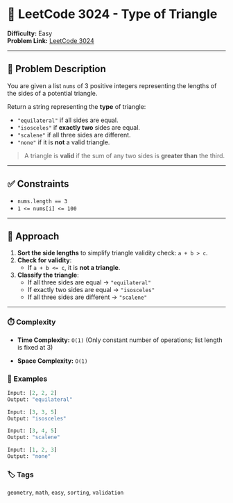 # 🔺 LeetCode 3024 - Type of Triangle

**Difficulty:** Easy  
**Problem Link:** [LeetCode 3024](https://leetcode.com/problems/type-of-triangle)

---

## 📘 Problem Description

You are given a list `nums` of 3 positive integers representing the lengths of the sides of a potential triangle.

Return a string representing the **type** of triangle:
- `"equilateral"` if all sides are equal.
- `"isosceles"` if **exactly two** sides are equal.
- `"scalene"` if all three sides are different.
- `"none"` if it is **not** a valid triangle.

> A triangle is **valid** if the sum of any two sides is **greater than** the third.

---

## ✅ Constraints

- `nums.length == 3`
- `1 <= nums[i] <= 100`

---

## 🧠 Approach

1. **Sort the side lengths** to simplify triangle validity check: `a + b > c`.
2. **Check for validity**:
   - If `a + b <= c`, it is **not a triangle**.
3. **Classify the triangle**:
   - If all three sides are equal → `"equilateral"`
   - If exactly two sides are equal → `"isosceles"`
   - If all three sides are different → `"scalene"`

---

### ⏱️ Complexity

- **Time Complexity:** `O(1)`
(Only constant number of operations; list length is fixed at 3)

- **Space Complexity:** `O(1)`

### 📌 Examples
```python
Input: [2, 2, 2]
Output: "equilateral"

Input: [3, 3, 5]
Output: "isosceles"

Input: [3, 4, 5]
Output: "scalene"

Input: [1, 2, 3]
Output: "none"
```

### 🏷️ Tags
`geometry`, `math`, `easy`, `sorting`, `validation`